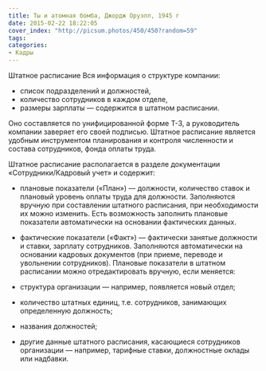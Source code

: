 ```yaml
---
title: Ты и атомная бомба, Джордж Оруэлл, 1945 г
date: 2015-02-22 18:22:05
cover_index: "http://picsum.photos/450/450?random=59"
tags:
categories:
- Кадры
---
```


Штатное расписание
Вся информация о структуре компании: 
- список подразделений и должностей,
- количество сотрудников в каждом отделе,
- размеры зарплаты — содержится в штатном расписании. 


<!-- more -->


Оно составляется по унифицированной форме Т-3, а руководитель компании заверяет его своей подписью. 
Штатное расписание является удобным инструментом планирования и контроля численности и состава сотрудников, фонда оплаты труда.

Штатное расписание располагается в разделе документации «Сотрудники/Кадровый учет» и содержит:

- плановые показатели («План») — должности, количество ставок и плановый уровень оплаты труда для должности.
Заполняются вручную при составлении штатного расписания, при необходимости их можно изменить. 
Есть возможность заполнить плановые показатели автоматически на основании фактических данных.

- фактические показатели («Факт») — фактически занятые должности и ставки, зарплату сотрудников.
Заполняются автоматически на основании кадровых документов (при приеме, переводе и увольнении сотрудников).
Плановые показатели в штатном расписании можно отредактировать вручную, если меняется:

- структура организации — например, появляется новый отдел;
- количество штатных единиц, т.е. сотрудников, занимающих определенную должность;
- названия должностей;
- другие данные штатного расписания, касающиеся сотрудников организации — например, тарифные ставки, должностные оклады или надбавки.
